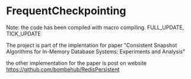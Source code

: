 # FrequentCheckpointing

Note: the code has been compiled with macro compiling. FULL_UPDATE, TICK_UPDATE


The project is part of the implentation for paper "Consistent Snapshot Algorithms for In-Memory Database Systems: Experiments and Analysis"

the other implementation for the paper is post on website https://github.com/bombehub/RedisPersistent
